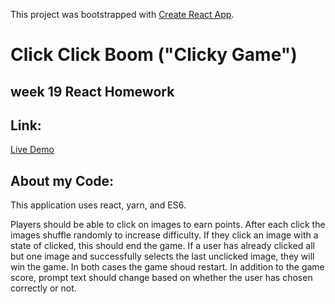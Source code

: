 This project was bootstrapped with [Create React App](https://github.com/facebook/create-react-app).

# Click Click Boom ("Clicky Game")
## week 19 React Homework

## Link:
[Live Demo](https://barbarahernandez.github.io/clickygame/)

## About my Code:

This application uses react, yarn, and ES6.

Players should be able to click on images to earn points. After each click the images shuffle randomly to increase difficulty. If they click an image with a state of clicked, this should end the game. If a user has already clicked all but one image and successfully selects the last unclicked image, they will win the game. In both cases the game shoud restart. In addition to the game score, prompt text should change based on whether the user has chosen correctly or not.